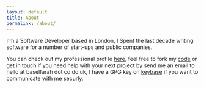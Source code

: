 ```yaml
---
layout: default
title: About
permalink: /about/
---
```

I'm a Software Developer based in London, I Spent the last decade writing software for a number of start-ups and public companies.

You can check out my professional profile [here][linkedin-profile], feel free to fork my [code][github-profile] or get in touch if you need help with your next project by send me an email to hello at baselfarah dot co do uk, I have a GPG key on [keybase][keybase-profile] if you want to communicate with me securly.


[linkedin-profile]: https://uk.linkedin.com/in/baself
[github-profile]: https://github.com/baz44
[keybase-profile]: https://keybase.io/baself
